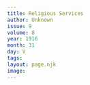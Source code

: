 ```yaml
---
title: Religious Services
author: Unknown
issue: 9
volume: 8
year: 1916
month: 31
day: V
tags:
layout: page.njk
image:
---
```





